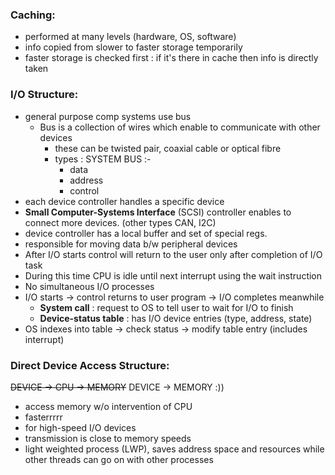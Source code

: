 ### Caching:
- performed at many levels (hardware, OS, software)
- info copied from slower to faster storage temporarily
- faster storage is checked first : if it's there in cache then info is directly taken

### I/O Structure:
- general purpose comp systems use bus
	- Bus is a collection of wires which enable to communicate with other devices
		- these can be twisted pair, coaxial cable or optical fibre
		- types : SYSTEM BUS :-
			- data
			- address
			- control
- each device controller handles a specific device
- **Small Computer-Systems Interface** (SCSI) controller enables to connect more devices. (other types CAN, I2C)
- device controller has a local buffer and set of special regs.
- responsible for moving data b/w peripheral devices
- After I/O starts control will return to the user only after completion of I/O task
- During this time CPU is idle until next interrupt using the wait instruction
- No simultaneous I/O processes
- I/O starts -> control returns to user program -> I/O completes meanwhile
	- **System call** : request to OS to tell user to wait for I/O to finish
	- **Device-status table** : has I/O device entries (type, address, state)
- OS indexes into table -> check status -> modify table entry (includes interrupt)

### Direct Device Access Structure:
~~DEVICE -> CPU -> MEMORY~~
DEVICE -> MEMORY :))
- access memory w/o intervention of CPU
- fasterrrrr
- for high-speed I/O devices
- transmission is close to memory speeds
- light weighted process (LWP), saves address space and resources while other threads can go on with other processes

